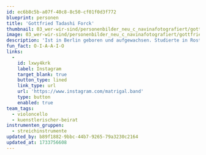 ```yaml
---
id: ec6b8c5b-a07f-40c8-8c50-cf01f0d3f772
blueprint: personen
title: 'Gottfried Tadashi Forck'
thumbnail: 03_wer-wir-sind/personenbilder_neu_c_navinafotografiert/gottfried-tadashi-forck_navina-neuschl_6797-b-a-web.jpg
image: 03_wer-wir-sind/personenbilder_neu_c_navinafotografiert/gottfried-tadashi-forck_navina-neuschl_6797-b-a-web.jpg
description: 'Ist in Berlin geboren und aufgewachsen. Studierte in Rostock und Salzburg und ist seit 2023 Mitglied der Cellogruppe.'
fun_fact: O-I-A-A-I-O
links:
  -
    id: lxwy4krk
    label: Instagram
    target_blank: true
    button_type: lined
    link_type: url
    url: 'https://www.instagram.com/matrigal.band'
    type: button
    enabled: true
team_tags:
  - violoncello
  - kuenstlerischer-beirat
instrumenten_gruppen:
  - streichinstrumente
updated_by: b89f1882-9bbc-44b7-9265-79a3230c2164
updated_at: 1733756608
---
```

